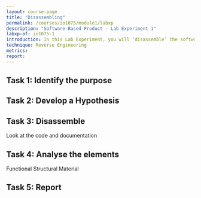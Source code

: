 ```yaml
---
layout: course-page
title: "Disassembling"
permalink: /courses/io1075/module1/labxp
description: "Software-Based Product - Lab Experiment 1"
labxp-of: io1075-1
introduction: In this Lab Experiment, you will ‘disassemble’ the software part of the GoodNight Lamp.
technique: Reverse Engineering
metrics:
report:
---
```


## Task 1: Identify the purpose

## Task 2: Develop a Hypothesis

## Task 3: Disassemble
Look at the code and documentation

## Task 4: Analyse the elements
Functional
Structural
Material

## Task 5: Report
